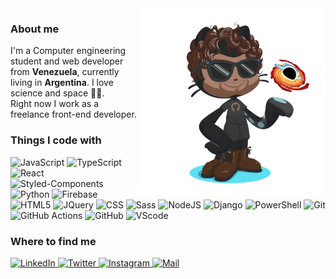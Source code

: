 <img height="300" align="right" src="./diegoasanch_github_octocat.png" alt="diegoasanch's octocat" />

### About me
  
I'm a Computer engineering student and web developer from __Venezuela__, currently living in __Argentina__.  I love science and space 🔭🌌.  
Right now I work as a freelance front-end developer.

### Things I code with  

<p>
  <img alt="JavaScript" src="https://img.shields.io/badge/-JavaScript-0D1117?logo=javascript&logoColor=F7DF1E" />
  <img alt="TypeScript" src="https://img.shields.io/badge/-TypeScript-0D1117?logo=typescript&logoColor=3178C6" />
  <img alt="React" src="https://img.shields.io/badge/-ReactJS-0D1117?logo=react&logoColor=61DAFB" />
  <img alt="Styled-Components" src="https://img.shields.io/badge/-Styled--Components-0D1117?logo=styled-components&logoColor=DB7093" />
  <img alt="Python" src="https://img.shields.io/badge/-Python-0D1117?logo=python&logoColor=3776AB" />
  <img alt="Firebase" src="https://img.shields.io/badge/-Firebase-0D1117?logo=firebase&logoColor=FFCB2B" />
  <img alt="HTML5" src="https://img.shields.io/badge/-HTML5-0D1117?logo=html5&logoColor=E34F26" />
  <img alt="JQuery" src="https://img.shields.io/badge/-JQuery-0D1117?logo=jquery&logoColor=0769AD" />
  <img alt="CSS" src="https://img.shields.io/badge/-CSS-0D1117?logo=css3&logoColor=264DE4" />
  <img alt="Sass" src="https://img.shields.io/badge/-Sass-0D1117?logo=sass&logoColor=CF649A" />
  <img alt="NodeJS" src="https://img.shields.io/badge/-NodeJS-0D1117?logo=node.js&logoColor=339933" />
  <img alt="Django" src="https://img.shields.io/badge/-Django-0D1117?logo=django&logoColor=43B68A" />
  <img alt="PowerShell" src="https://img.shields.io/badge/-PowerShell-0D1117?logo=powershell&logoColor=0078D7" />
  <img alt="Git" src="https://img.shields.io/badge/-Git-0D1117?logo=git&logoColor=F05032" />
  <img alt="GitHub Actions" src="https://img.shields.io/badge/-GitHub Actions-0D1117?logo=github-actions&logoColor=2088FF" />
  <img alt="GitHub" src="https://img.shields.io/badge/-GitHub-0D1117?logo=github&logoColor=white" />
  <img alt="VScode" src="https://img.shields.io/badge/-VScode-0D1117?logo=visual-studio-code&logoColor=23A7F2" />
</p>

### Where to find me  

<p>
  <a href="https://www.linkedin.com/in/diegoasanch/" target="_blank">
    <img alt="LinkedIn" src="https://img.shields.io/badge/-LinkedIn-0A66C2?style=for-the-badge&logo=linkedin&logoColor=white" />
  </a>
  <a href="https://twitter.com/diegoasanch" target="_blank">
    <img alt="Twitter" src="https://img.shields.io/badge/-Twitter-1D9DEC?style=for-the-badge&logo=twitter&logoColor=white" />
  </a>
  <a href="https://www.instagram.com/diegoasanch/" target="_blank">
    <img alt="Instagram" src="https://img.shields.io/badge/-Instagram-E4405F?style=for-the-badge&logo=instagram&logoColor=white" />
  </a>
  <a href="mailto:diegoasanch@gmail.com" target="_blank">
    <img alt="Mail" src="https://img.shields.io/badge/-Email-D14836?style=for-the-badge&logo=gmail&logoColor=white" />
  </a>
</p?

